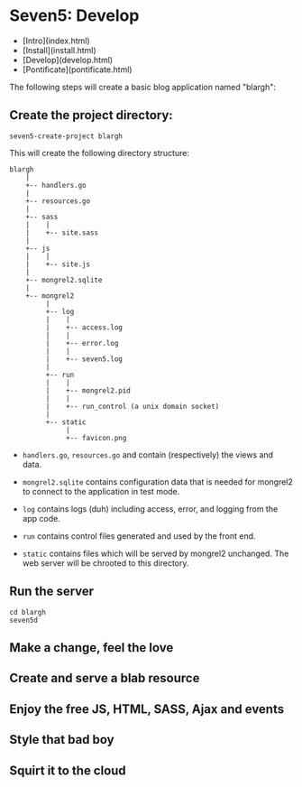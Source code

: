 # Seven5: Develop

<nav>
    <ul>
        <li>[Intro](index.html)</li>
        <li>[Install](install.html)</li>
        <li>[Develop](develop.html)</li>
        <li>[Pontificate](pontificate.html)</li>
    </ul>
</nav>

The following steps will create a basic blog application named "blargh":

## Create the project directory:

    seven5-create-project blargh

This will create the following directory structure:

    blargh
        |
        +-- handlers.go 
        |
        +-- resources.go 
        |
        +-- sass
        |    |
        |    +-- site.sass 
        |
        +-- js
        |    |
        |    +-- site.js 
        |
        +-- mongrel2.sqlite 
        |
        +-- mongrel2
             |
             +-- log
             |    |
             |    +-- access.log 
             |    |
             |    +-- error.log 
             |    |
             |    +-- seven5.log 
             |     
             +-- run
             |    |
             |    +-- mongrel2.pid 
             |    |
             |    +-- run_control (a unix domain socket)
             |
             +-- static
                  |
                  +-- favicon.png


* `handlers.go`, `resources.go` and contain (respectively) the views and data. 

* `mongrel2.sqlite` contains configuration data that is needed for mongrel2 to connect to the application in test mode.

* `log` contains logs (duh) including access, error, and logging from the app code.

* `run` contains control files generated and used by the front end.

* `static` contains files which will be served by mongrel2 unchanged. The web server will be chrooted to this directory.

## Run the server

	cd blargh
	seven5d

## Make a change, feel the love

## Create and serve a blab resource

## Enjoy the free JS, HTML, SASS, Ajax and events

## Style that bad boy

## Squirt it to the cloud
